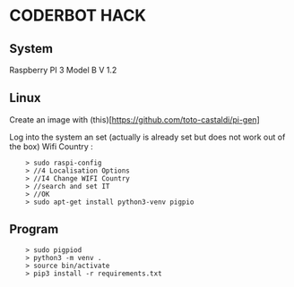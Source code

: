CODERBOT HACK
=============

## System

Raspberry PI 3 Model B V 1.2


## Linux

Create an image with (this)[https://github.com/toto-castaldi/pi-gen]

Log into the system an set (actually is already set but does not work out of the box) Wifi Country :

```
    > sudo raspi-config
    > //4 Localisation Options
    > //I4 Change WIFI Country
    > //search and set IT
    > //OK
    > sudo apt-get install python3-venv pigpio
```

## Program

```
    > sudo pigpiod
    > python3 -m venv .
    > source bin/activate
    > pip3 install -r requirements.txt
```
